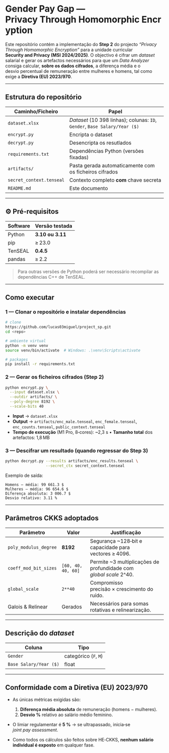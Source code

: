 # Gender Pay Gap — Privacy Through Homomorphic Encryption

Este repositório contém a implementação do **Step 2** do projecto *“Privacy Through Homomorphic Encryption”* para a unidade curricular **Security and Privacy (MSI 2024/2025)**. O objectivo é cifrar um *dataset* salarial e gerar os artefactos necessários para que um *Data Analyzer* consiga calcular, **sobre os dados cifrados**, a diferença média e o desvio percentual de remuneração entre mulheres e homens, tal como exige a **Diretiva (EU) 2023/970**.

---

## Estrutura do repositório

| Caminho/Ficheiro         | Papel  |
| ------------------------ | ------------------------ |
| `dataset.xlsx`           | *Dataset* (10 398 linhas); colunas: `ID`, `Gender`, `Base Salary/Year ($)` |
| `encrypt.py`             | Encripta o dataset |
| `decrypt.py`             | Desencripta os resutlados |
| `requirements.txt`       | Dependências Python (versões fixadas) |
| `artifacts/`             | Pasta gerada automaticamente com os ficheiros cifrados |
| `secret_context.tenseal` | Contexto completo **com** chave secreta |
| `README.md`              | Este documento |

---

## ⚙️ Pré‑requisitos

| Software | Versão testada   |
| -------- | ---------------- |
| Python   | **3.10 ou 3.11** |
| pip      | ≥ 23.0           |
| TenSEAL  | **0.4.5**        |
| pandas   | ≥ 2.2            |

> Para outras versões de Python poderá ser necessário recompilar as dependências C++ de TenSEAL.

---

## Como executar

### 1 — Clonar o repositório e instalar dependências

```bash
# clone
https://github.com/lucas03miguel/project_sp.git
cd <repo>

# ambiente virtual
python -m venv venv
source venv/bin/activate  # Windows: .\venv\Scripts\activate

# packages
pip install -r requirements.txt
```

### 2 — Gerar os ficheiros cifrados (Step 2)

```bash
python encrypt.py \
  --input dataset.xlsx \
  --outdir artifacts/ \
  --poly-degree 8192 \
  --scale-bits 40
```

* **Input** → `dataset.xlsx`
* **Output** → `artifacts/enc_male.tenseal`, `enc_female.tenseal`, `enc_counts.tenseal`, `public_context.tenseal`
* **Tempo de execução** (M1 Pro, 8‑cores): \~2,3 s • **Tamanho total** dos artefactos: 1,8 MB

### 3 — Descifrar um resultado (quando regressar do Step 3)

```bash
python decrypt.py --results artifacts/enc_results.tenseal \
                  --secret_ctx secret_context.tenseal
```

Exemplo de saída:

```
Homens – média: 99 661.3 $
Mulheres – média: 96 654.6 $
Diferença absoluta: 3 006.7 $
Desvio relativo: 3.11 %
```

---

## Parâmetros CKKS adoptados

| Parâmetro             | Valor              | Justificação                                                        |
| --------------------- | ------------------ | ------------------------------------------------------------------- |
| `poly_modulus_degree` | **8192**           | Segurança \~128‑bit e capacidade para vectores ≥ 4096.              |
| `coeff_mod_bit_sizes` | `[60, 40, 40, 60]` | Permite \~3 multiplicações de profundidade com *global scale* 2^40. |
| `global_scale`        | `2**40`            | Compromisso precisão × crescimento do ruído.                        |
| Galois & Relinear     | Gerados            | Necessários para somas rotativas e relinearização.                  |

---

## Descrição do *dataset*

| Coluna                 | Tipo                  |
| ---------------------- | --------------------- |
| `Gender`               | categórico (`F`, `M`) |
| `Base Salary/Year ($)` | float                 |


---

## Conformidade com a Diretiva (EU) 2023/970

* As únicas métricas exigidas são:

  1. **Diferença média absoluta** de remuneração (homens − mulheres).
  2. **Desvio %** relativo ao salário médio feminino.
* O limiar regulamentar é **5 %** → se ultrapassado, inicia‑se *joint pay assessment*.
* Como todos os cálculos são feitos sobre HE‑CKKS, **nenhum salário individual é exposto** em qualquer fase.
